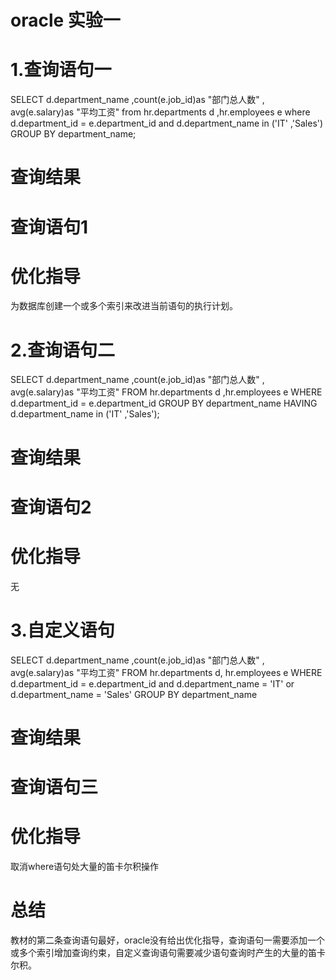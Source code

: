 oracle 实验一
===
# 1.查询语句一
SELECT d.department_name ,count(e.job_id)as "部门总人数" ,
avg(e.salary)as "平均工资"
from hr.departments d ,hr.employees e
where d.department_id = e.department_id
and d.department_name in ('IT' ,'Sales')
GROUP BY department_name;
# 查询结果
# 查询语句1

# 优化指导
为数据库创建一个或多个索引来改进当前语句的执行计划。

# 2.查询语句二
SELECT d.department_name ,count(e.job_id)as "部门总人数" ,
avg(e.salary)as "平均工资"
FROM hr.departments d ,hr.employees e
WHERE d.department_id = e.department_id
GROUP BY department_name
HAVING d.department_name in ('IT' ,'Sales');
# 查询结果
# 查询语句2

# 优化指导
无

# 3.自定义语句
SELECT d.department_name ,count(e.job_id)as "部门总人数" ,
avg(e.salary)as "平均工资"
FROM hr.departments d, hr.employees e
WHERE d.department_id = e.department_id
and d.department_name = 'IT' or d.department_name = 'Sales'
GROUP BY department_name 
# 查询结果
# 查询语句三

# 优化指导
取消where语句处大量的笛卡尔积操作

# 总结
教材的第二条查询语句最好，oracle没有给出优化指导，查询语句一需要添加一个或多个索引增加查询约束，自定义查询语句需要减少语句查询时产生的大量的笛卡尔积。
